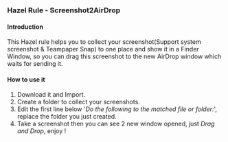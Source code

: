 ### Hazel Rule - Screenshot2AirDrop

#### Introduction

  This Hazel rule helps you to collect your screenshot(Support system screenshot & Teampaper Snap) to one place and show it in a Finder Window, so you can drag this screenshot to the new AirDrop window which waits for sending it.

#### How to use it

  1. Download it and Import.
  2. Create a folder to collect your screenshots.
  3. Edit the first line below '*Do the following to the matched file or folder:*', replace the folder you just created.
  4. Take a screenshot then you can see 2 new window opened, just *Drag and Drop*, enjoy !
